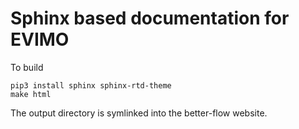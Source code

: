 # Sphinx based documentation for EVIMO

To build
```
pip3 install sphinx sphinx-rtd-theme
make html
```

The output directory is symlinked into the better-flow website.
